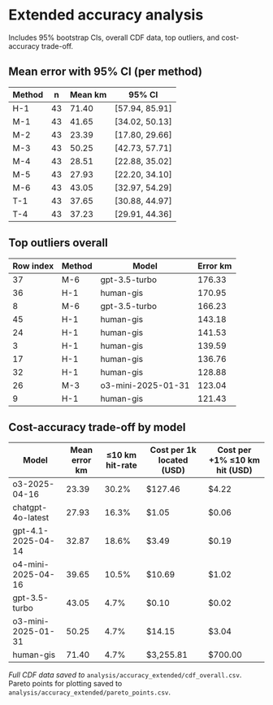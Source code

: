 # Extended accuracy analysis

Includes 95% bootstrap CIs, overall CDF data, top outliers, and cost-accuracy trade-off.

## Mean error with 95% CI (per method)

| Method | n | Mean km | 95% CI |
|---|---|---|---|
| H-1 | 43 | 71.40 | [57.94, 85.91] |
| M-1 | 43 | 41.65 | [34.02, 50.13] |
| M-2 | 43 | 23.39 | [17.80, 29.66] |
| M-3 | 43 | 50.25 | [42.73, 57.71] |
| M-4 | 43 | 28.51 | [22.88, 35.02] |
| M-5 | 43 | 27.93 | [22.20, 34.10] |
| M-6 | 43 | 43.05 | [32.97, 54.29] |
| T-1 | 43 | 37.65 | [30.88, 44.97] |
| T-4 | 43 | 37.23 | [29.91, 44.36] |

## Top outliers overall

| Row index | Method | Model | Error km |
|---|---|---|---|
| 37 | M-6 | gpt-3.5-turbo | 176.33 |
| 36 | H-1 | human-gis | 170.95 |
| 8 | M-6 | gpt-3.5-turbo | 166.23 |
| 45 | H-1 | human-gis | 143.18 |
| 24 | H-1 | human-gis | 141.53 |
| 3 | H-1 | human-gis | 139.59 |
| 17 | H-1 | human-gis | 136.76 |
| 32 | H-1 | human-gis | 128.88 |
| 26 | M-3 | o3-mini-2025-01-31 | 123.04 |
| 9 | H-1 | human-gis | 121.43 |

## Cost-accuracy trade-off by model

| Model | Mean error km | ≤10 km hit-rate | Cost per 1k located (USD) | Cost per +1% ≤10 km hit (USD) |
|---|---|---|---|---|
| o3-2025-04-16 | 23.39 | 30.2% | $127.46 | $4.22 |
| chatgpt-4o-latest | 27.93 | 16.3% | $1.05 | $0.06 |
| gpt-4.1-2025-04-14 | 32.87 | 18.6% | $3.49 | $0.19 |
| o4-mini-2025-04-16 | 39.65 | 10.5% | $10.69 | $1.02 |
| gpt-3.5-turbo | 43.05 | 4.7% | $0.10 | $0.02 |
| o3-mini-2025-01-31 | 50.25 | 4.7% | $14.15 | $3.04 |
| human-gis | 71.40 | 4.7% | $3,255.81 | $700.00 |

*Full CDF data saved to* `analysis/accuracy_extended/cdf_overall.csv`. Pareto points for plotting saved to `analysis/accuracy_extended/pareto_points.csv`.